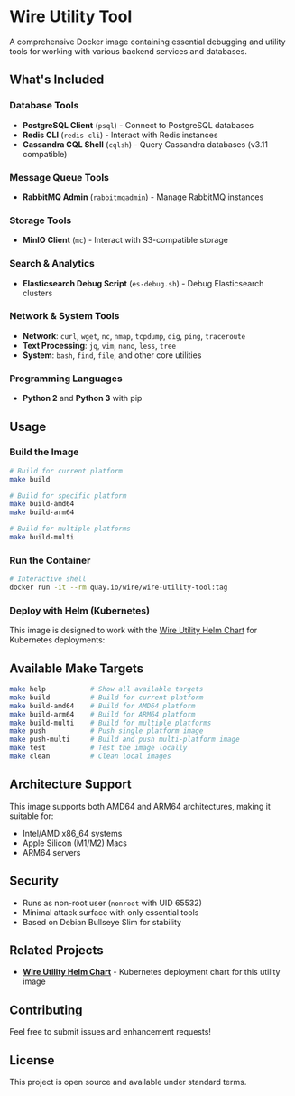 # Wire Utility Tool

A comprehensive Docker image containing essential debugging and utility tools for working with various backend services and databases.

## What's Included

### Database Tools
- **PostgreSQL Client** (`psql`) - Connect to PostgreSQL databases
- **Redis CLI** (`redis-cli`) - Interact with Redis instances
- **Cassandra CQL Shell** (`cqlsh`) - Query Cassandra databases (v3.11 compatible)

### Message Queue Tools
- **RabbitMQ Admin** (`rabbitmqadmin`) - Manage RabbitMQ instances

### Storage Tools
- **MinIO Client** (`mc`) - Interact with S3-compatible storage

### Search & Analytics
- **Elasticsearch Debug Script** (`es-debug.sh`) - Debug Elasticsearch clusters

### Network & System Tools
- **Network**: `curl`, `wget`, `nc`, `nmap`, `tcpdump`, `dig`, `ping`, `traceroute`
- **Text Processing**: `jq`, `vim`, `nano`, `less`, `tree`
- **System**: `bash`, `find`, `file`, and other core utilities

### Programming Languages
- **Python 2** and **Python 3** with pip

## Usage

### Build the Image

```bash
# Build for current platform
make build

# Build for specific platform
make build-amd64
make build-arm64

# Build for multiple platforms
make build-multi
```

### Run the Container

```bash
# Interactive shell
docker run -it --rm quay.io/wire/wire-utility-tool:tag
```

### Deploy with Helm (Kubernetes)

This image is designed to work with the [Wire Utility Helm Chart](https://github.com/wireapp/helm-charts/tree/add-utility-helm/charts/wire-utility) for Kubernetes deployments:


## Available Make Targets

```bash
make help           # Show all available targets
make build          # Build for current platform
make build-amd64    # Build for AMD64 platform
make build-arm64    # Build for ARM64 platform
make build-multi    # Build for multiple platforms
make push           # Push single platform image
make push-multi     # Build and push multi-platform image
make test           # Test the image locally
make clean          # Clean local images
```

## Architecture Support

This image supports both AMD64 and ARM64 architectures, making it suitable for:
- Intel/AMD x86_64 systems
- Apple Silicon (M1/M2) Macs
- ARM64 servers

## Security

- Runs as non-root user (`nonroot` with UID 65532)
- Minimal attack surface with only essential tools
- Based on Debian Bullseye Slim for stability

## Related Projects

- **[Wire Utility Helm Chart](https://github.com/wireapp/helm-charts/tree/add-utility-helm/charts/wire-utility)** - Kubernetes deployment chart for this utility image

## Contributing

Feel free to submit issues and enhancement requests!

## License

This project is open source and available under standard terms.
